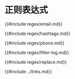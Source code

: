 # 正则表达式

{{#include regex/email.md}}

{{#include regex/hashtags.md}}

{{#include regex/phone.md}}

{{#include regex/filter-log.md}}

{{#include regex/replace.md}}

{{#include ../links.md}}
